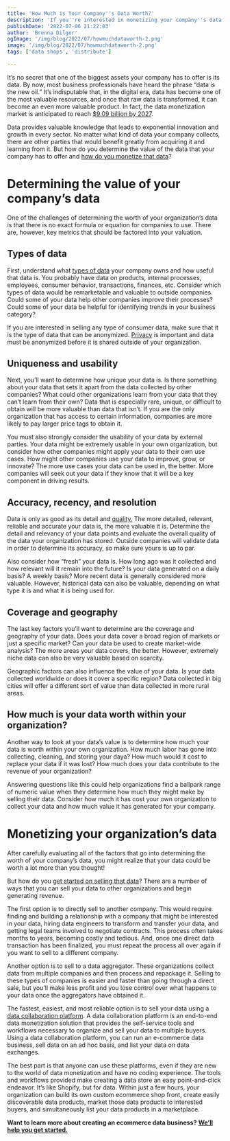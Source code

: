 ```yaml
---
title: 'How Much is Your Company''s Data Worth?'
description: 'If you''re interested in monetizing your company''s data but aren''t sure how much it''s worth, this guide will give you a better understanding of how to measure the key contributing factors.'
publishDate: '2022-07-06 21:22:03'
author: 'Brenna Dilger'
ogImage: '/img/blog/2022/07/howmuchdataworth-2.png'
image: '/img/blog/2022/07/howmuchdataworth-2.png'
tags: ['data shops', 'distribute']

---
```

It’s no secret that one of the biggest assets your company has to offer is its data. By now, most business professionals have heard the phrase “data is the new oil.” It’s indisputable that, in the digital era, data has become one of the most valuable resources, and once that raw data is transformed, it can become an even more valuable product. In fact, the data monetization market is anticipated to reach [$9.09 billion by 2027](https://www.digitaljournal.com/pr/global-data-monetization-market-is-expected-to-reach-usd-9-09-billion-with-cagr-of-21-7-and-forecast-to-2027). 

Data provides valuable knowledge that leads to exponential innovation and growth in every sector. No matter what kind of data your company collects, there are other parties that would benefit greatly from acquiring it and learning from it. But how do you determine the value of the data that your company has to offer and [how do you monetize that data](https://www.narrative.io/distribute)?

**Determining the value of your company’s data**
================================================

One of the challenges of determining the worth of your organization’s data is that there is no exact formula or equation for companies to use. There are, however, key metrics that should be factored into your valuation.

**Types of data**
-----------------

First, understand what [types of data](https://www.narrative.io/data-types) your company owns and how useful that data is. You probably have data on products, internal processes, employees, consumer behavior, transactions, finances, etc. Consider which types of data would be remarketable and valuable to outside companies. Could some of your data help other companies improve their processes? Could some of your data be helpful for identifying trends in your business category? 

If you are interested in selling any type of consumer data, make sure that it is the type of data that can be anonymized. [Privacy](https://www.narrative.io/pillar/data-privacy) is important and data must be anonymized before it is shared outside of your organization. 

**Uniqueness and usability** 
-----------------------------

Next, you’ll want to determine how unique your data is. Is there something about your data that sets it apart from the data collected by other companies? What could other organizations learn from your data that they can’t learn from their own? Data that is especially rare, unique, or difficult to obtain will be more valuable than data that isn’t. If you are the only organization that has access to certain information, companies are more likely to pay larger price tags to obtain it.

You must also strongly consider the usability of your data by external parties. Your data might be extremely usable in your own organization, but consider how other companies might apply your data to their own use cases. How might other companies use your data to improve, grow, or innovate? The more use cases your data can be used in, the better. More companies will seek out your data if they know that it will be a key component in driving results.

**Accuracy, recency, and resolution**
-------------------------------------

Data is only as good as its detail and [quality.](https://www.narrative.io/pillar/data-quality) The more detailed, relevant, reliable and accurate your data is, the more valuable it is. Determine the detail and relevancy of your data points and evaluate the overall quality of the data your organization has stored. Outside companies will validate data in order to determine its accuracy, so make sure yours is up to par.

Also consider how “fresh” your data is. How long ago was it collected and how relevant will it remain into the future? Is your data generated on a daily basis? A weekly basis? More recent data is generally considered more valuable. However, historical data can also be valuable, depending on what type it is and what it is being used for. 

**Coverage and geography**
--------------------------

The last key factors you’ll want to determine are the coverage and geography of your data. Does your data cover a broad region of markets or just a specific market? Can your data be used to create market-wide analysis? The more areas your data covers, the better. However, extremely niche data can also be very valuable based on scarcity. 

Geographic factors can also influence the value of your data. Is your data collected worldwide or does it cover a specific region? Data collected in big cities will offer a different sort of value than data collected in more rural areas. 

**How much is your data worth within your organization?**
---------------------------------------------------------

Another way to look at your data’s value is to determine how much your data is worth within your own organization. How much labor has gone into collecting, cleaning, and storing your daya? How much would it cost to replace your data if it was lost? How much does your data contribute to the revenue of your organization? 

Answering questions like this could help organizations find a ballpark range of numeric value when they determine how much they might make by selling their data. Consider how much it has cost your own organization to collect your data and how much value it has generated for your company. 

**Monetizing your organization’s data** 
========================================

After carefully evaluating all of the factors that go into determining the worth of your company’s data, you might realize that your data could be worth a lot more than you thought! 

But how do you [get started on selling that data](/blog/how-to-start-selling-your-data)? There are a number of ways that you can sell your data to other organizations and begin generating revenue. 

The first option is to directly sell to another company. This would require finding and building a relationship with a company that might be interested in your data, hiring data engineers to transform and transfer your data, and getting legal teams involved to negotiate contracts. This process often takes months to years, becoming costly and tedious. And, once one direct data transaction has been finalized, you must repeat the process all over again if you want to sell to a different company. 

Another option is to sell to a data aggregator. These organizations collect data from multiple companies and then process and repackage it. Selling to these types of companies is easier and faster than going through a direct sale, but you’ll make less profit and you lose control over what happens to your data once the aggregators have obtained it. 

The fastest, easiest, and most reliable option is to sell your data using a [data collaboration platform](https://www.narrative.io/). A data collaboration platform is an end-to-end data monetization solution that provides the self-service tools and workflows necessary to organize and sell your data to multiple buyers. Using a data collaboration platform, you can run an e-commerce data business, sell data on an ad hoc basis, and list your data on data exchanges. 

The best part is that anyone can use these platforms, even if they are new to the world of data monetization and have no coding experience. The tools and workflows provided make creating a data store an easy point-and-click endeavor. It’s like Shopify, but for data. Within just a few hours, your organization can build its own custom ecommerce shop front, create easily discoverable data products, market those data products to interested buyers, and simultaneously list your data products in a marketplace.

**Want to learn more about creating an ecommerce data business?** [**We’ll help you get started.**](/contact)
